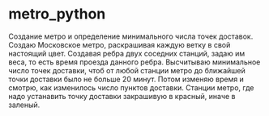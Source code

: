 # metro_python
Создание метро и определение минимального числа точек доставок.
Создаю Московское метро, раскрашивая каждую ветку в свой настоящий цвет. Создавая ребра двух соседних станций, задаю им веса, то есть время проезда данного ребра. Высчитываю минимальное число точек доставки, чтоб от любой станции метро до ближайшей точки доставки было не больше 20 минут. Потом изменяю время и смотрю, как изменилось число пунктов доставки. Станции метро, где надо устанавить точку доставки закрашивую в красный, иначе в заленый.

